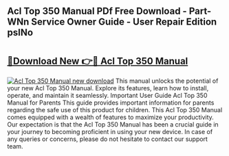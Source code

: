 ## Acl Top 350 Manual PDf Free Download - Part-WNn Service Owner Guide - User Repair Edition psINo

# <h2><a href="http://bc22143.oget.top/?id=Acl+Top+350+Manual">🔗Download New 👉🔴 Acl Top 350 Manual</a></h2>

[![Acl Top 350 Manual new download](https://i.imgur.com/5g1atiW.png)](http://bc22143.oget.top/?id=Acl+Top+350+Manual)
This manual unlocks the potential of your new Acl Top 350 Manual. Explore its features, learn how to install, operate, and maintain it seamlessly. Important User Guide Acl Top 350 Manual for Parents This guide provides important information for parents regarding the safe use of this product for children. This Acl Top 350 Manual comes equipped with a wealth of features to maximize your productivity. Our expectation is that the Acl Top 350 Manual has been a crucial guide in your journey to becoming proficient in using your new device. In case of any queries or concerns, please do not hesitate to contact our support team.
